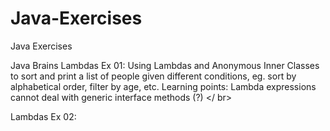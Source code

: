 # Java-Exercises
Java Exercises

Java Brains 
Lambdas Ex 01: Using Lambdas and Anonymous Inner Classes to sort and print a list of people given different conditions, eg. sort by alphabetical order, filter by age, etc. Learning points: Lambda expressions cannot deal with generic interface methods (?)  </ br>

Lambdas Ex 02: 

